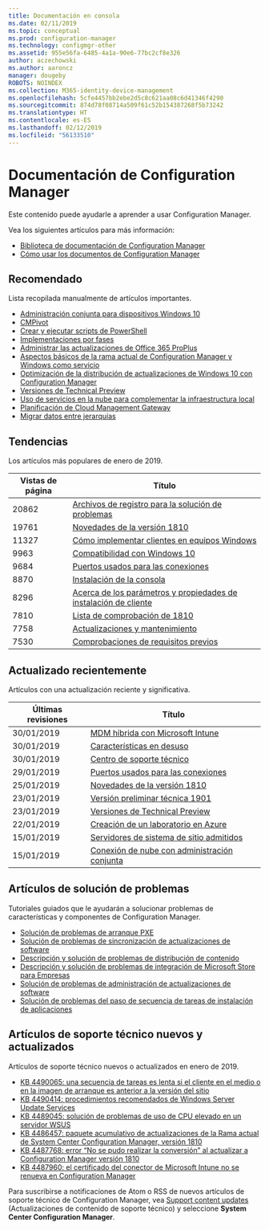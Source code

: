 ```yaml
---
title: Documentación en consola
ms.date: 02/11/2019
ms.topic: conceptual
ms.prod: configuration-manager
ms.technology: configmgr-other
ms.assetid: 955e56fa-6485-4a1a-90e6-77bc2cf8e326
author: aczechowski
ms.author: aaroncz
manager: dougeby
ROBOTS: NOINDEX
ms.collection: M365-identity-device-management
ms.openlocfilehash: 5cfe4457bb2ebe2d5c8c621aa08c6d41346f4290
ms.sourcegitcommit: 874d78f08714a509f61c52b154387268f5b73242
ms.translationtype: HT
ms.contentlocale: es-ES
ms.lasthandoff: 02/12/2019
ms.locfileid: "56133510"
---
```

<!-- 
- Feature 1357546
- This page displays in-console, under the Community workspace, Documentation node. 
- Don't use any relative links; must be full https://docs.microsoft.com and language neutral
- Process: https://microsoft.sharepoint.com/teams/ConfigMgr/Documents/ContentPub/Data%20collection%20process%20for%20Feature%201357546%20In-console%20documentation.docx?web=1
-->


# <a name="configuration-manager-documentation"></a>Documentación de Configuration Manager

Este contenido puede ayudarle a aprender a usar Configuration Manager. 

Vea los siguientes artículos para más información:
- [Biblioteca de documentación de Configuration Manager](https://docs.microsoft.com/sccm)  
- [Cómo usar los documentos de Configuration Manager](https://docs.microsoft.com/sccm/core/understand/use-docs)



## <a name="recommended"></a>Recomendado 
Lista recopilada manualmente de artículos importantes.

- [Administración conjunta para dispositivos Windows 10](https://docs.microsoft.com/sccm/comanage/overview)  
- [CMPivot](https://docs.microsoft.com/sccm/core/servers/manage/cmpivot)  
- [Crear y ejecutar scripts de PowerShell](https://docs.microsoft.com/sccm/apps/deploy-use/create-deploy-scripts)  
- [Implementaciones por fases](https://docs.microsoft.com/sccm/osd/deploy-use/create-phased-deployment-for-task-sequence)  
- [Administrar las actualizaciones de Office 365 ProPlus](https://docs.microsoft.com/sccm/sum/deploy-use/manage-office-365-proplus-updates)  
- [Aspectos básicos de la rama actual de Configuration Manager y Windows como servicio](https://docs.microsoft.com/sccm/core/understand/configuration-manager-and-windows-as-service)
- [Optimización de la distribución de actualizaciones de Windows 10 con Configuration Manager](https://docs.microsoft.com/sccm/sum/deploy-use/optimize-windows-10-update-delivery)
- [Versiones de Technical Preview](https://docs.microsoft.com/sccm/core/get-started/technical-preview)
- [Uso de servicios en la nube para complementar la infraestructura local](https://docs.microsoft.com/sccm/core/understand/use-cloud-services)
- [Planificación de Cloud Management Gateway](https://docs.microsoft.com/sccm/core/clients/manage/plan-cloud-management-gateway)
- [Migrar datos entre jerarquías](https://docs.microsoft.com/sccm/core/migration/migrate-data-between-hierarchies)



## <a name="trending"></a>Tendencias
Los artículos más populares de enero de 2019.

| Vistas de página | Título | 
|------------|-------| 
| 20862 | [Archivos de registro para la solución de problemas](https://docs.microsoft.com/sccm/core/plan-design/hierarchy/log-files) |
| 19761 | [Novedades de la versión 1810](https://docs.microsoft.com/sccm/core/plan-design/changes/whats-new-in-version-1810) |
| 11327 | [Cómo implementar clientes en equipos Windows](https://docs.microsoft.com/sccm/core/clients/deploy/deploy-clients-to-windows-computers) |
| 9963 | [Compatibilidad con Windows 10](https://docs.microsoft.com/sccm/core/plan-design/configs/support-for-windows-10) |
| 9684 | [Puertos usados para las conexiones](https://docs.microsoft.com/sccm/core/plan-design/hierarchy/ports) |
| 8870 | [Instalación de la consola](https://docs.microsoft.com/sccm/core/servers/deploy/install/install-consoles) |
| 8296 | [Acerca de los parámetros y propiedades de instalación de cliente](https://docs.microsoft.com/sccm/core/clients/deploy/about-client-installation-properties) |
| 7810 | [Lista de comprobación de 1810](https://docs.microsoft.com/sccm/core/servers/manage/checklist-for-installing-update-1810) |
| 7758 | [Actualizaciones y mantenimiento](https://docs.microsoft.com/sccm/core/servers/manage/updates) |
| 7530 | [Comprobaciones de requisitos previos](https://docs.microsoft.com/sccm/core/servers/deploy/install/list-of-prerequisite-checks) |



## <a name="recently-updated"></a>Actualizado recientemente
Artículos con una actualización reciente y significativa.

| Últimas revisiones | Título | 
|---------------|-------|
| 30/01/2019 | [MDM híbrida con Microsoft Intune](https://docs.microsoft.com/sccm/mdm/understand/hybrid-mobile-device-management) |
| 30/01/2019 | [Características en desuso](https://docs.microsoft.com/sccm/core/plan-design/changes/deprecated/removed-and-deprecated-cmfeatures) |
| 30/01/2019 | [Centro de soporte técnico](https://docs.microsoft.com/sccm/core/support/support-center) |
| 29/01/2019 | [Puertos usados para las conexiones](https://docs.microsoft.com/sccm/core/plan-design/hierarchy/ports) |
| 25/01/2019 | [Novedades de la versión 1810](https://docs.microsoft.com/sccm/core/plan-design/changes/whats-new-in-version-1810) |
| 23/01/2019 | [Versión preliminar técnica 1901](https://docs.microsoft.com/sccm/core/get-started/2019/technical-preview-1901) |
| 23/01/2019 | [Versiones de Technical Preview](https://docs.microsoft.com/sccm/core/get-started/technical-preview) |
| 22/01/2019 | [Creación de un laboratorio en Azure](https://docs.microsoft.com/sccm/core/get-started/azure-template) |
| 15/01/2019 | [Servidores de sistema de sitio admitidos](https://docs.microsoft.com/sccm/core/plan-design/configs/supported-operating-systems-for-site-system-servers) |
| 15/01/2019 | [Conexión de nube con administración conjunta](https://docs.microsoft.com/sccm/comanage/quickstarts) |



## <a name="troubleshooting-articles"></a>Artículos de solución de problemas
Tutoriales guiados que le ayudarán a solucionar problemas de características y componentes de Configuration Manager.

- [Solución de problemas de arranque PXE](https://support.microsoft.com/help/4468612)
- [Solución de problemas de sincronización de actualizaciones de software](https://support.microsoft.com/help/10059)
- [Descripción y solución de problemas de distribución de contenido](https://support.microsoft.com/help/4482728)
- [Descripción y solución de problemas de integración de Microsoft Store para Empresas](https://support.microsoft.com/help/4010214)
- [Solución de problemas de administración de actualizaciones de software](https://support.microsoft.com/help/10680)
- [Solución de problemas del paso de secuencia de tareas de instalación de aplicaciones](https://support.microsoft.com/help/18408/)



## <a name="new-and-updated-support-articles"></a>Artículos de soporte técnico nuevos y actualizados
Artículos de soporte técnico nuevos o actualizados en enero de 2019.

- [KB 4490065: una secuencia de tareas es lenta si el cliente en el medio o en la imagen de arranque es anterior a la versión del sitio](https://support.microsoft.com/help/4490065)
- [KB 4490414: procedimientos recomendados de Windows Server Update Services](https://support.microsoft.com/help/4490414)
- [KB 4489045: solución de problemas de uso de CPU elevado en un servidor WSUS](https://support.microsoft.com/help/4489045)
- [KB 4486457: paquete acumulativo de actualizaciones de la Rama actual de System Center Configuration Manager, versión 1810](https://support.microsoft.com/help/4486457)
- [KB 4487768: error “No se pudo realizar la conversión” al actualizar a Configuration Manager versión 1810](https://support.microsoft.com/help/4487768)
- [KB 4487960: el certificado del conector de Microsoft Intune no se renueva en Configuration Manager](https://support.microsoft.com/help/4487960)

Para suscribirse a notificaciones de Atom o RSS de nuevos artículos de soporte técnico de Configuration Manager, vea [Support content updates](https://support.microsoft.com/help/4089498/) (Actualizaciones de contenido de soporte técnico) y seleccione **System Center Configuration Manager**.  
